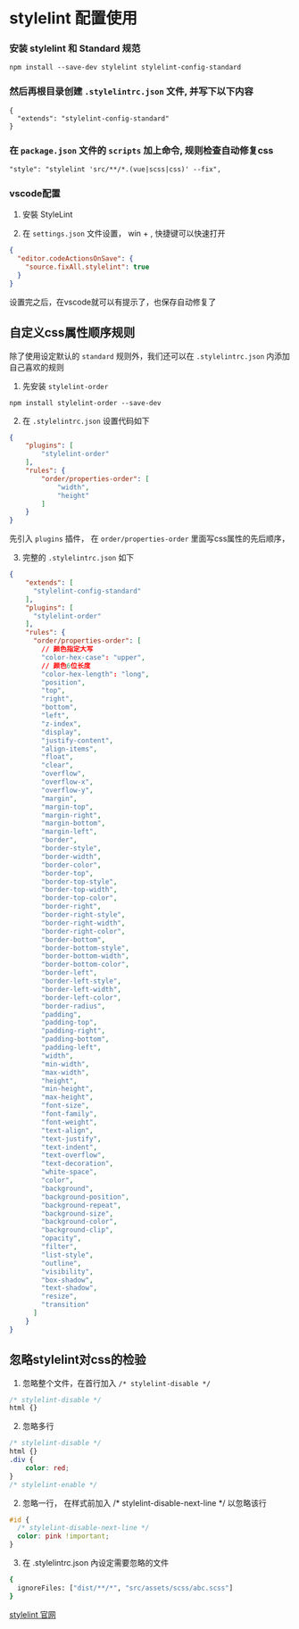# stylelint 配置使用

### 安装 stylelint 和 Standard 规范

```
npm install --save-dev stylelint stylelint-config-standard 
```

### 然后再根目录创建 `.stylelintrc.json` 文件, 并写下以下内容

```
{
  "extends": "stylelint-config-standard"
}
```

### 在 `package.json` 文件的 `scripts` 加上命令, 规则检查自动修复css

```
"style": "stylelint 'src/**/*.(vue|scss|css)' --fix",
```

### vscode配置

1. 安裝 StyleLint

2. 在 `settings.json` 文件设置， win + , 快捷键可以快速打开

```json
{
  "editor.codeActionsOnSave": {
    "source.fixAll.stylelint": true
  }
}
```
设置完之后，在vscode就可以有提示了，也保存自动修复了


## 自定义css属性顺序规则

除了使用设定默认的 `standard` 规则外，我们还可以在 `.stylelintrc.json` 内添加自己喜欢的规则

1. 先安装 `stylelint-order`

```
npm install stylelint-order --save-dev
```

2. 在 `.stylelintrc.json` 设置代码如下

```json
{
    "plugins": [
        "stylelint-order"
    ],
    "rules": {
        "order/properties-order": [
            "width",
            "height"
        ]
    }
}
```

先引入 `plugins` 插件， 在 ` order/properties-order ` 里面写css属性的先后顺序，

3. 完整的 `.stylelintrc.json` 如下

```json
{
    "extends": [
      "stylelint-config-standard"
    ],
    "plugins": [
      "stylelint-order"
    ],
    "rules": {
      "order/properties-order": [
        // 颜色指定大写
        "color-hex-case": "upper",
        // 颜色6位长度
        "color-hex-length": "long",
        "position",
        "top",
        "right",
        "bottom",
        "left",
        "z-index",
        "display",
        "justify-content",
        "align-items",
        "float",
        "clear",
        "overflow",
        "overflow-x",
        "overflow-y",
        "margin",
        "margin-top",
        "margin-right",
        "margin-bottom",
        "margin-left",
        "border",
        "border-style",
        "border-width",
        "border-color",
        "border-top",
        "border-top-style",
        "border-top-width",
        "border-top-color",
        "border-right",
        "border-right-style",
        "border-right-width",
        "border-right-color",
        "border-bottom",
        "border-bottom-style",
        "border-bottom-width",
        "border-bottom-color",
        "border-left",
        "border-left-style",
        "border-left-width",
        "border-left-color",
        "border-radius",
        "padding",
        "padding-top",
        "padding-right",
        "padding-bottom",
        "padding-left",
        "width",
        "min-width",
        "max-width",
        "height",
        "min-height",
        "max-height",
        "font-size",
        "font-family",
        "font-weight",
        "text-align",
        "text-justify",
        "text-indent",
        "text-overflow",
        "text-decoration",
        "white-space",
        "color",
        "background",
        "background-position",
        "background-repeat",
        "background-size",
        "background-color",
        "background-clip",
        "opacity",
        "filter",
        "list-style",
        "outline",
        "visibility",
        "box-shadow",
        "text-shadow",
        "resize",
        "transition"
      ]
    }
}
```


## 忽略stylelint对css的检验

1. 忽略整个文件，在首行加入 `/* stylelint-disable */`

```css
/* stylelint-disable */
html {}
```

2. 忽略多行

```css
/* stylelint-disable */
html {}
.div {
    color: red;
}
/* stylelint-enable */
```

2. 忽略一行， 在样式前加入 /* stylelint-disable-next-line */ 以忽略该行

```css
#id {
  /* stylelint-disable-next-line */
  color: pink !important;
}
```

3. 在 .stylelintrc.json 內设定需要忽略的文件

```sh
{
  ignoreFiles: ["dist/**/*", "src/assets/scss/abc.scss"]
}
```


[stylelint 官网](https://stylelint.io/)
